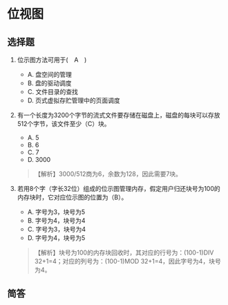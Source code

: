 # 位视图

## 选择题

1. 位示图方法可用于(　A　)
    - A. 盘空间的管理　　
    - B. 盘的驱动调度　　
    - C. 文件目录的查找　　
    - D. 页式虚拟存贮管理中的页面调度

1. 有一个长度为3200个字节的流式文件要存储在磁盘上，磁盘的每块可以存放512个字节，该文件至少（C）块。
    - A. 5    
    - B. 6     
    - C. 7     
    - D. 3000
    > 【解析】3000/512商为6，余数为128，因此需要7块。

1. 若用8个字（字长32位）组成的位示图管理内存，假定用户归还块号为100的内存块时，它对应位示图的位置为（B）。
    - A. 字号为3，块号为5  	    
    - B. 字号为4，块号为4
    - C. 字号为3，块号为4 		
    - D. 字号为4，块号为5
    > 【解析】块号为100的内存块回收时，其对应的行号为：(100-1)DIV 32+1=4；对应的列号为：(100-1)MOD 32+1=4，因此字号为4，块号为4。



## 简答

## 